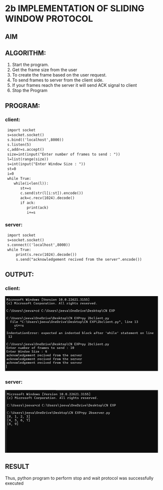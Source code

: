 # 2b IMPLEMENTATION OF SLIDING WINDOW PROTOCOL
## AIM
## ALGORITHM:
1. Start the program.
2. Get the frame size from the user
3. To create the frame based on the user request.
4. To send frames to server from the client side.
5. If your frames reach the server it will send ACK signal to client
6. Stop the Program
## PROGRAM:
### client:
     import socket
     s=socket.socket()
     s.bind(('localhost',8000))
     s.listen(5)
     c,addr=s.accept()
     size=int(input("Enter number of frames to send : "))
     l=list(range(size))
     s=int(input("Enter Window Size : "))
     st=0
     i=0
     while True:
        while(i<len(l)):
           st+=s
           c.send(str(l[i:st]).encode())
           ack=c.recv(1024).decode()
           if ack:
              print(ack)
              i+=s

### server:
     import socket
     s=socket.socket()
     s.connect(('localhost',8000))
     while True: 
         print(s.recv(1024).decode())
         s.send("acknowledgement recived from the server".encode())



## OUTPUT:
### client:
![alt text](<Screenshot 2024-03-20 113427.png>)
### server:
![alt text](<Screenshot 2024-03-20 113442.png>)
## RESULT
Thus, python program to perform stop and wait protocol was successfully executed
